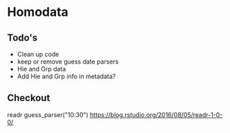# Homodata

## Todo's

- Clean up code
- keep or remove guess date parsers
- Hie and Grp data
- Add Hie and Grp info in metadata?

## Checkout

readr
guess_parser("10:30")
https://blog.rstudio.org/2016/08/05/readr-1-0-0/

